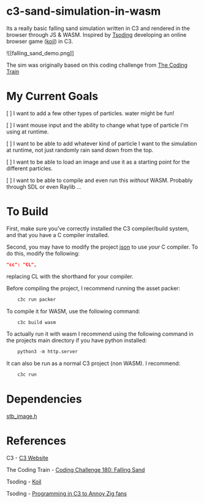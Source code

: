 # c3-sand-simulation-in-wasm
Its a really basic falling sand simulation written in C3 and rendered in the browser through JS & WASM. Inspired by [Tsoding](https://www.youtube.com/@TsodingDaily) developing an online browser game ([koil](https://github.com/tsoding/koil/tree/main)) in C3.

![[falling_sand_demo.png]]

The sim was originally based on this coding challenge from [The Coding Train](https://youtu.be/L4u7Zy_b868?si=dpoe54tolq8EM0gt)

# My Current Goals

[ ] I want to add a few other types of particles. water might be fun!

[ ] I want mouse input and the ability to change what type of particle I'm using at runtime.

[ ] I want to be able to add whatever kind of particle I want to the simulation at runtime, not just randomly rain sand down from the top.

[ ] I want to be able to load an image and use it as a starting point for the different particles.

[ ] I want to be able to compile and even run this *without* WASM. Probably through SDL or even Raylib …
# To Build

First, make sure you've correctly installed the C3 compiler/build system, and that you have a C compiler installed.

Second, you may have to modify the project [json](./project.json) to use *your* C compiler.  To do this, modify the following:
```JSON
"cc": "CL",
```

replacing CL with the shorthand for your compiler.

Before compiling the project, I recommend running the asset packer:
```C
    c3c run packer
```

To compile it for WASM, use the following command:
```C
    c3c build wasm
```

To actually run it with wasm I recommend using the following command in the projects main directory if you have python installed:
```Python
    python3 -m http.server
```

It can also be run as a normal C3 project (non WASM). I recommend:
```C
    c3c run
```

# Dependencies

[stb_image.h](https://github.com/nothings/stb/tree/master)

# References

C3 - [C3 Website](https://c3-lang.org/)

The Coding Train - [Coding Challenge 180: Falling Sand](https://youtu.be/L4u7Zy_b868?si=dpoe54tolq8EM0gt)

Tsoding - [Koil](https://github.com/tsoding/koil/tree/main)

Tsoding - [Programming in C3 to Annoy Zig fans](https://youtu.be/zRUg7X-c4bk?si=lx1y07oI1PKIYCum)